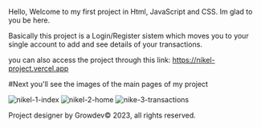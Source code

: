 Hello, Welcome to my first project in Html, JavaScript and CSS. Im glad to you be here.

Basically this project is a Login/Register sistem which moves you to your single account to add and see details of your transactions.

you can also access the project through this link: https://nikel-project.vercel.app

#Next you'll see the images of the main pages of my project

![nikel-1-index](https://github.com/Marccelo125/Nikel/assets/127633664/39d687b0-e07f-46d9-ad33-21e5c6b141cc)
![nikel-2-home](https://github.com/Marccelo125/Nikel/assets/127633664/5bdf3bde-8c4d-4aa7-b113-e5964dd1097f)
![nike-3-transactions](https://github.com/Marccelo125/Nikel/assets/127633664/ce7c607e-7ef0-4abd-be8b-cb5d84c6b80e)

Project designer by Growdev© 2023, all rights reserved.
